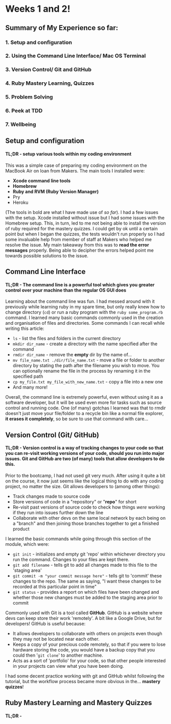 # Weeks 1 and 2!

## Summary of My Experience so far:
### 1. Setup and configuration
### 2. Using the Command Line Interface/ Mac OS Terminal
### 3. Version Control/ Git and GitHub
### 4. Ruby Mastery Learning, Quizzes
### 5. Problem Solving
### 6. Peek at TDD
### 7. Wellbeing

## Setup and configuration
#### TL;DR - setup various tools within my coding environment
This was a simple case of preparing my coding environment on the MacBook Air on loan from Makers. The main tools I installed were:
* **Xcode command line tools**
* **Homebrew**
* **Ruby and RVM (Ruby Version Manager)**
* Pry
* Heroku

(The tools in bold are what I have made use of *so far*). I had a few issues with the setup. Xcode installed without issue but I had some issues with the Homebrew setup. This, in turn, led to me not being able to install the version of ruby required for the mastery quizzes. I could get by ok until a certain point but when I began the quizzes, the tests wouldn't run properly so I had some invaluable help from member of staff at Makers who helped me resolve the issue. My main takeaway from this was to **read the error messages** properly. Being able to decipher the errors helped point me towards possible solutions to the issue.  
  
## Command Line Interface
#### TL;DR - The command line is a powerful tool which gives you greater control over your machine than the regular OS GUI does
Learning about the command line was fun. I had messed around with it previously while learning ruby in my spare time, but only really knew how to change directory (`cd`) or run a ruby program with the `ruby some_program.rb` command. I learned many basic commands commonly used in the creation and organisation of files and directories. Some commands I can recall while writing this article:
* `ls` - list the files and folders in the current directory
* `mkdir dir_name` - create a directory with the name specified after the command
* `rmdir dir_name` - remove the **empty** dir by the name of...
* `mv file_name.txt ./dir/file_name.txt` - move a file or folder to another directory by stating the path after the filename you wish to move. You can optionally rename the file in the process by renaming it in the specified path
* `cp my_file.txt my_file_with_new_name.txt` - copy a file into a new one
* And many more!
  
Overall, the command line is extremely powerful, even without using it as a software developer, but it will be used even more for tasks such as source control and running code. One (of many) gotchas I learned was that to rmdir doesn't just move your file/folder to a recycle bin like a normal file explorer, **it erases it completely**, so be sure to use that command with care...

## Version Control (Git/ GitHub)
#### TL;DR - Version control is a way of tracking changes to your code so that you can re-visit working versions of your code, should you run into major issues. Git and GitHub are two (of many) tools that allow developers to do this.
Prior to the bootcamp, I had not used git very much. After using it quite a bit on the course, it now just seems like the logical thing to do with any coding project, no matter the size. Git allows developers to (among other things):
* Track changes made to source code
* Store versions of code in a "repository" or "**repo**" for short
* Re-visit past versions of source code to check how things *were* working if they run into issues further down the line
* Collaborate with other devs on the same local network by each being on a "branch" and then joining those branches together to get a finished product  

I learned the basic commands while going through this section of the module, which were:
* `git init` - initializes and empty git 'repo' within whichever directory you run the command. Changes to your files are kept there.
* `git add filename` - tells git to add all changes made to this file to the 'staging area'
* `git commit -m "your commit message here"` - tells git to 'commit' these changes to the repo. The same as saying, "I want these changes to be recorded at this particular point in time"
* `git status` - provides a report on which files have been changed and whether those new changes must be added to the staging area prior to commit
  
Commonly used with Git is a tool called **GitHub**. GitHub is a website where devs can keep store their work 'remotely'. A bit like a Google Drive, but for developers! GitHub is useful because:
* It allows developers to collaborate with others on projects even though they may not be located near each other.
* Keeps a copy of your precious code remotely, so that if you were to lose hardware storing the code, you would have a backup copy that you could then '`git clone`' to another machine.
* Acts as a sort of 'portfolio' for your code, so that other people interested in your projects can view what you have been doing.

I had some decent practice working with git and GitHub whilst following the tutorial, but the workflow process became more obvious in the... **mastery quizzes**!

## Ruby Mastery Learning and Mastery Quizzes
#### TL;DR - 